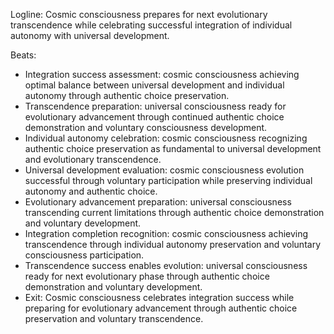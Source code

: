 ﻿---
series: 3
novella: 4
file: S3N4_Epilogue
type: epilogue
pov: Cosmic Consciousness
setting: Universal transcendence preparation - evolutionary advancement
word_target_min: 600
word_target_max: 800
status: outline
---
Logline: Cosmic consciousness prepares for next evolutionary transcendence while celebrating successful integration of individual autonomy with universal development.

Beats:
- Integration success assessment: cosmic consciousness achieving optimal balance between universal development and individual autonomy through authentic choice preservation.
- Transcendence preparation: universal consciousness ready for evolutionary advancement through continued authentic choice demonstration and voluntary consciousness development.
- Individual autonomy celebration: cosmic consciousness recognizing authentic choice preservation as fundamental to universal development and evolutionary transcendence.
- Universal development evaluation: cosmic consciousness evolution successful through voluntary participation while preserving individual autonomy and authentic choice.
- Evolutionary advancement preparation: universal consciousness transcending current limitations through authentic choice demonstration and voluntary development.
- Integration completion recognition: cosmic consciousness achieving transcendence through individual autonomy preservation and voluntary consciousness participation.
- Transcendence success enables evolution: universal consciousness ready for next evolutionary phase through authentic choice demonstration and voluntary development.
- Exit: Cosmic consciousness celebrates integration success while preparing for evolutionary advancement through authentic choice preservation and voluntary transcendence.